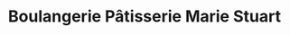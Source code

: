 ---
title: "Boulangerie Pâtisserie Marie Stuart"
url: /orleans/boulangerie-patisserie-marie-stuart/
shop: boulangerie
---